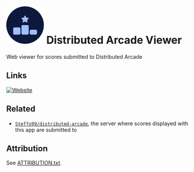 # ![](icon.png) Distributed Arcade Viewer

Web viewer for scores submitted to Distributed Arcade

## Links

[![Website](https://img.shields.io/website?url=https%3A%2F%2Fviewer.arcade.steffo.eu%2F)](https://viewer.arcade.steffo.eu/)

## Related

- [`Steffo99/distributed-arcade`](https://github.com/Steffo99/distributed-arcade), the server where scores displayed with this app are submitted to

## Attribution

See [ATTRIBUTION.txt](ATTRIBUTION.txt).
